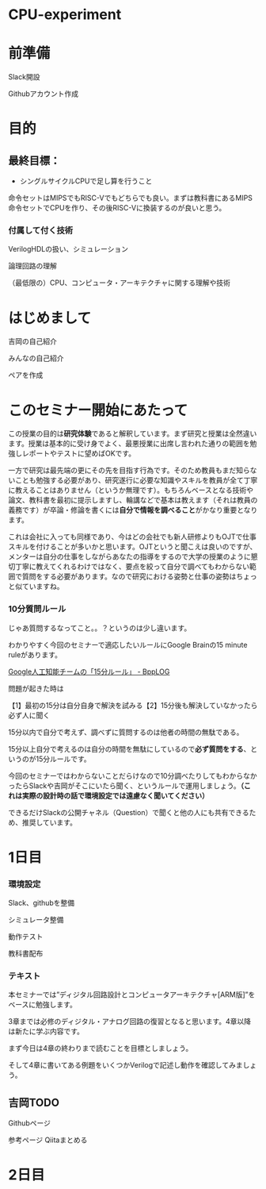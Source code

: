 # CPU-experiment

# 前準備

Slack開設

Githubアカウント作成

# 目的

## 最終目標：

- シングルサイクルCPUで足し算を行うこと

命令セットはMIPSでもRISC-Vでもどちらでも良い。まずは教科書にあるMIPS命令セットでCPUを作り、その後RISC-Vに換装するのが良いと思う。

### 付属して付く技術

VerilogHDLの扱い、シミュレーション

論理回路の理解

（最低限の）CPU、コンピュータ・アーキテクチャに関する理解や技術

# はじめまして

吉岡の自己紹介

みんなの自己紹介

ペアを作成

# このセミナー開始にあたって

この授業の目的は**研究体験**であると解釈しています。まず研究と授業は全然違います。授業は基本的に受け身でよく、最悪授業に出席し言われた通りの範囲を勉強しレポートやテストに望めばOKです。

一方で研究は最先端の更にその先を目指す行為です。そのため教員もまだ知らないことも勉強する必要があり、研究遂行に必要な知識やスキルを教員が全て丁寧に教えることはありません（というか無理です）。もちろんベースとなる技術や論文、教科書を最初に提示しますし、輪講などで基本は教えます（それは教員の義務です）が卒論・修論を書くには**自分で情報を調べること**がかなり重要となります。

これは会社に入っても同様であり、今はどの会社でも新人研修よりもOJTで仕事スキルを付けることが多いかと思います。OJTというと聞こえは良いのですが、メンターは自分の仕事をしながらあなたの指導をするので大学の授業のように懇切丁寧に教えてくれるわけではなく、要点を絞って自分で調べてもわからない範囲で質問をする必要があります。なので研究における姿勢と仕事の姿勢はちょっと似ていますね。

### 10分質問ルール

じゃあ質問するなってこと。。？というのは少し違います。

わかりやすく今回のセミナーで適応したいルールにGoogle Brainの15 minute ruleがあります。

[Google人工知能チームの「15分ルール」 - BppLOG](https://tkybpp.hatenablog.com/entry/2016/08/16/173055)

問題が起きた時は

【1】最初の15分は自分自身で解決を試みる【2】15分後も解決していなかったら必ず人に聞く

15分以内で自分で考えず、調べずに質問するのは他者の時間の無駄である。

15分以上自分で考えるのは自分の時間を無駄にしているので**必ず質問をする**、というのが15分ルールです。

今回のセミナーではわからないことだらけなので10分調べたりしてもわからなかったらSlackや吉岡がそこにいたら聞く、というルールで運用しましょう。**（これは実際の設計時の話で環境設定では遠慮なく聞いてください）**

できるだけSlackの公開チャネル（Question）で聞くと他の人にも共有できるため、推奨しています。

# 1日目

### 環境設定

Slack、githubを整備

シミュレータ整備

動作テスト

教科書配布

### テキスト

本セミナーでは”ディジタル回路設計とコンピュータアーキテクチャ[ARM版]”をベースに勉強します。

3章までは必修のディジタル・アナログ回路の復習となると思います。4章以降は新たに学ぶ内容です。

まず今日は4章の終わりまで読むことを目標としましょう。

そして4章に書いてある例題をいくつかVerilogで記述し動作を確認してみましょう。



## 吉岡TODO

Githubページ

参考ページ Qiitaまとめる

# 2日目